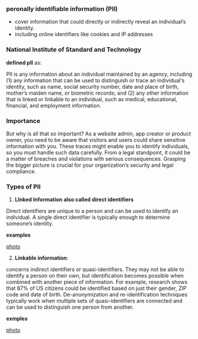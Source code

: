 ### peronally identifiable information (PII)

-  cover information that could directly or indirectly reveal an individual’s identity.
- including online identifiers like cookies and IP addresses

### National Institute of Standard and Technology

**defined pII** as:

PII is any information about an individual maintained by an agency, including (1) any information that can be used to distinguish or trace an individual‘s identity, such as name, social security number, date and place of birth, mother‘s maiden name, or biometric records; and (2) any other information that is linked or linkable to an individual, such as medical, educational, financial, and employment information.

### Importance

But why is all that so important? As a website admin, app creator or product owner, you need to be aware that visitors and users could share sensitive information with you. These traces might enable you to identify individuals, so you must handle such data carefully. From a legal standpoint, it could be a matter of breaches and violations with serious consequences. Grasping the bigger picture is crucial for your organization’s security and legal compliance.

### Types of PII

1. **LInked Information also called direct identifiers**

Direct identifiers are unique to a person and can be used to identify an individual. A single direct identifier is typically enough to determine someone’s identity.

**examples**

[photo](https://piwik.pro/wp-content/uploads/2020/10/PII_vs_personal_data_Diagram_1-1536x1164.png)

2. **Linkable information**:

concerns indirect identifiers or quasi-identifiers. They may not be able to identify a person on their own, but identification becomes possible when combined with another piece of information. For example, research shows that 87% of US citizens could be identified based on just their gender, ZIP code and date of birth. De-anonymization and re-identification techniques typically work when multiple sets of quasi-identifiers are connected and can be used to distinguish one person from another.

**exmples**

[photo](https://piwik.pro/wp-content/uploads/2020/10/PII_vs_personal_data_Diagram_2-1536x826.png)
